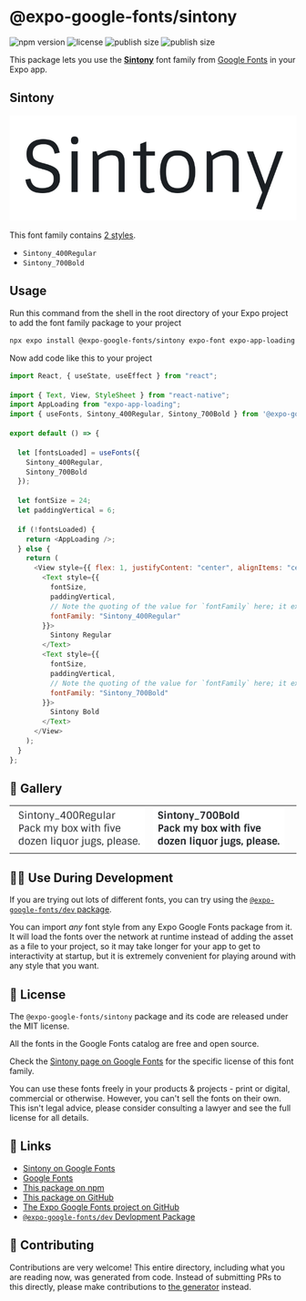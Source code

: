 # @expo-google-fonts/sintony

![npm version](https://flat.badgen.net/npm/v/@expo-google-fonts/sintony)
![license](https://flat.badgen.net/github/license/expo/google-fonts)
![publish size](https://flat.badgen.net/packagephobia/install/@expo-google-fonts/sintony)
![publish size](https://flat.badgen.net/packagephobia/publish/@expo-google-fonts/sintony)

This package lets you use the [**Sintony**](https://fonts.google.com/specimen/Sintony) font family from [Google Fonts](https://fonts.google.com/) in your Expo app.

## Sintony

![Sintony](./font-family.png)

This font family contains [2 styles](#-gallery).

- `Sintony_400Regular`
- `Sintony_700Bold`

## Usage

Run this command from the shell in the root directory of your Expo project to add the font family package to your project

```sh
npx expo install @expo-google-fonts/sintony expo-font expo-app-loading
```

Now add code like this to your project

```js
import React, { useState, useEffect } from "react";

import { Text, View, StyleSheet } from "react-native";
import AppLoading from "expo-app-loading";
import { useFonts, Sintony_400Regular, Sintony_700Bold } from '@expo-google-fonts/sintony';

export default () => {

  let [fontsLoaded] = useFonts({
    Sintony_400Regular, 
    Sintony_700Bold
  });

  let fontSize = 24;
  let paddingVertical = 6;

  if (!fontsLoaded) {
    return <AppLoading />;
  } else {
    return (
      <View style={{ flex: 1, justifyContent: "center", alignItems: "center" }}>
        <Text style={{
          fontSize,
          paddingVertical,
          // Note the quoting of the value for `fontFamily` here; it expects a string!
          fontFamily: "Sintony_400Regular"
        }}>
          Sintony Regular
        </Text>
        <Text style={{
          fontSize,
          paddingVertical,
          // Note the quoting of the value for `fontFamily` here; it expects a string!
          fontFamily: "Sintony_700Bold"
        }}>
          Sintony Bold
        </Text>
      </View>
    );
  }
};
```

## 🔡 Gallery


||||
|-|-|-|
|![Sintony_400Regular](./Sintony_400Regular.ttf.png)|![Sintony_700Bold](./Sintony_700Bold.ttf.png)|||


## 👩‍💻 Use During Development

If you are trying out lots of different fonts, you can try using the [`@expo-google-fonts/dev` package](https://github.com/expo/google-fonts/tree/master/font-packages/dev#readme).

You can import _any_ font style from any Expo Google Fonts package from it. It will load the fonts over the network at runtime instead of adding the asset as a file to your project, so it may take longer for your app to get to interactivity at startup, but it is extremely convenient for playing around with any style that you want.


## 📖 License

The `@expo-google-fonts/sintony` package and its code are released under the MIT license.

All the fonts in the Google Fonts catalog are free and open source.

Check the [Sintony page on Google Fonts](https://fonts.google.com/specimen/Sintony) for the specific license of this font family.

You can use these fonts freely in your products & projects - print or digital, commercial or otherwise. However, you can't sell the fonts on their own. This isn't legal advice, please consider consulting a lawyer and see the full license for all details.

## 🔗 Links

- [Sintony on Google Fonts](https://fonts.google.com/specimen/Sintony)
- [Google Fonts](https://fonts.google.com/)
- [This package on npm](https://www.npmjs.com/package/@expo-google-fonts/sintony)
- [This package on GitHub](https://github.com/expo/google-fonts/tree/master/font-packages/sintony)
- [The Expo Google Fonts project on GitHub](https://github.com/expo/google-fonts)
- [`@expo-google-fonts/dev` Devlopment Package](https://github.com/expo/google-fonts/tree/master/font-packages/dev)

## 🤝 Contributing

Contributions are very welcome! This entire directory, including what you are reading now, was generated from code. Instead of submitting PRs to this directly, please make contributions to [the generator](https://github.com/expo/google-fonts/tree/master/packages/generator) instead.
